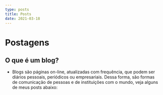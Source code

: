```yaml
---
type: posts
title: Posts
date: 2021-03-18
---
```


# Postagens

## O que é um blog?
- Blogs são páginas on-line, atualizadas com frequência, que podem ser diários pessoais, periódicos ou empresariais. Dessa forma, são formas de comunicação de pessoas e de instituições com o mundo, veja alguns de meus posts abaixo:
